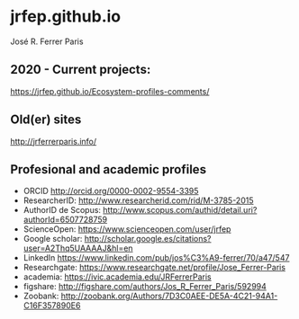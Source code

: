 # jrfep.github.io
José R. Ferrer Paris

## 2020 - Current projects:
https://jrfep.github.io/Ecosystem-profiles-comments/

## Old(er) sites
http://jrferrerparis.info/

## Profesional and academic profiles
* ORCID http://orcid.org/0000-0002-9554-3395
* ResearcherID: http://www.researcherid.com/rid/M-3785-2015
* AuthorID de Scopus: http://www.scopus.com/authid/detail.uri?authorId=6507728759
* ScienceOpen: https://www.scienceopen.com/user/jrfep
* Google scholar: http://scholar.google.es/citations?user=A2Thq5UAAAAJ&hl=en
* LinkedIn https://www.linkedin.com/pub/jos%C3%A9-ferrer/70/a47/547
* Researchgate: https://www.researchgate.net/profile/Jose_Ferrer-Paris
* academia: https://ivic.academia.edu/JRFerrerParis
* figshare: http://figshare.com/authors/Jos_R_Ferrer_Paris/592994
* Zoobank: http://zoobank.org/Authors/7D3C0AEE-DE5A-4C21-94A1-C16F357890E6

